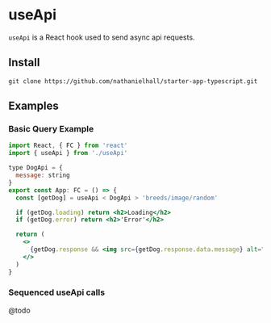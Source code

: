 # useApi

`useApi` is a React hook used to send async api requests.

## Install

```git
git clone https://github.com/nathanielhall/starter-app-typescript.git
```

## Examples

### Basic Query Example

```jsx
import React, { FC } from 'react'
import { useApi } from './useApi'

type DogApi = {
  message: string
}
export const App: FC = () => {
  const [getDog] = useApi < DogApi > 'breeds/image/random'

  if (getDog.loading) return <h2>Loading</h2>
  if (getDog.error) return <h2>'Error'</h2>

  return (
    <>
      {getDog.response && <img src={getDog.response.data.message} alt="new" />}
    </>
  )
}
```

### Sequenced useApi calls

@todo
